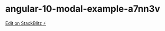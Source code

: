# angular-10-modal-example-a7nn3v

[Edit on StackBlitz ⚡️](https://stackblitz.com/edit/angular-10-modal-example-a7nn3v)